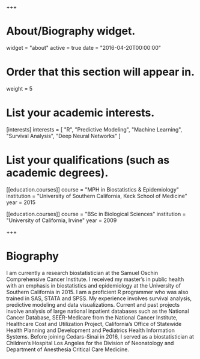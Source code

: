+++
# About/Biography widget.
widget = "about"
active = true
date = "2016-04-20T00:00:00"

# Order that this section will appear in.
weight = 5

# List your academic interests.
[interests]
  interests = [
    "R",
    "Predictive Modeling",
    "Machine Learning",
    "Survival Analysis",
    "Deep Neural Networks"
  ]

# List your qualifications (such as academic degrees).

[[education.courses]]
  course = "MPH in Biostatistics & Epidemiology"
  institution = "University of Southern California, Keck School of Medicine"
  year = 2015

[[education.courses]]
  course = "BSc in Biological Sciences"
  institution = "University of California, Irvine"
  year = 2009
 
+++

# Biography

I am currently a research biostatistician at the Samuel Oschin Comprehensive Cancer Institute. I received my master’s in public health with an emphasis in biostatistics and epidemiology at the University of Southern California in 2015. I am a proficient R programmer who was also trained in SAS, STATA and SPSS. My experience involves survival analysis, predictive modeling and data visualizations. Current and past projects involve analysis of large national inpatient databases such as the National Cancer Database, SEER-Medicare from the National Cancer Institute, Healthcare Cost and Utilization Project, California’s Office of Statewide Health Planning and Development and Pediatrics Health Information Systems. Before joining Cedars-Sinai in 2016, I served as a biostatistician at Children’s Hospital Los Angeles for the Division of Neonatology and Department of Anesthesia Critical Care Medicine.